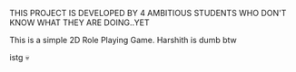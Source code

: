THIS PROJECT IS DEVELOPED BY 4 AMBITIOUS STUDENTS WHO DON'T KNOW WHAT THEY ARE DOING..YET
                                          

This is a simple 2D Role Playing Game.
Harshith is dumb btw

istg 💀